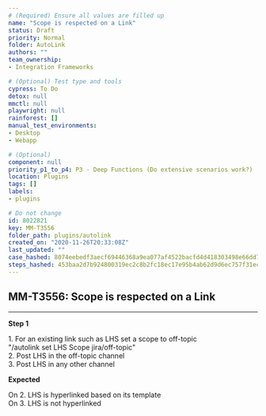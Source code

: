 ```yaml
---
# (Required) Ensure all values are filled up
name: "Scope is respected on a Link"
status: Draft
priority: Normal
folder: AutoLink
authors: ""
team_ownership: 
- Integration Frameworks

# (Optional) Test type and tools
cypress: To Do
detox: null
mmctl: null
playwright: null
rainforest: []
manual_test_environments: 
- Desktop
- Webapp

# (Optional)
component: null
priority_p1_to_p4: P3 - Deep Functions (Do extensive scenarios work?)
location: Plugins
tags: []
labels: 
- plugins

# Do not change
id: 8022821
key: MM-T3556
folder_path: plugins/autolink
created_on: "2020-11-26T20:33:08Z"
last_updated: ""
case_hashed: 8074eebedf3aecf69446368a9ea077af4522bacfd4d418303498e66dd7c7a1cad6f14b979bc937d2aabaa14c378025ab
steps_hashed: 453baa2d7b924800319ec2c8b2fc18ec17e95b4ab62d9d6ec757f31ec69ac1538a1922f29f8ae9e0ec67278523dcec15
---
```


## MM-T3556: Scope is respected on a Link

---

**Step 1**

1\. For an existing link such as LHS set a scope to off-topic\
"/autolink set LHS Scope jira/off-topic"\
2\. Post LHS in the off-topic channel\
3\. Post LHS in any other channel

**Expected**

On 2. LHS is hyperlinked based on its template\
On 3. LHS is not hyperlinked
